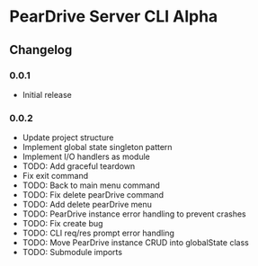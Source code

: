 # PearDrive Server CLI Alpha

## Changelog

### 0.0.1

- Initial release

### 0.0.2

- Update project structure
- Implement global state singleton pattern
- Implement I/O handlers as module
- TODO: Add graceful teardown
- Fix exit command
- TODO: Back to main menu command
- TODO: Fix delete pearDrive command
- TODO: Add delete pearDrive menu
- TODO: PearDrive instance error handling to prevent crashes
- TODO: Fix create bug
- TODO: CLI req/res prompt error handling
- TODO: Move PearDrive instance CRUD into globalState class
- TODO: Submodule imports
